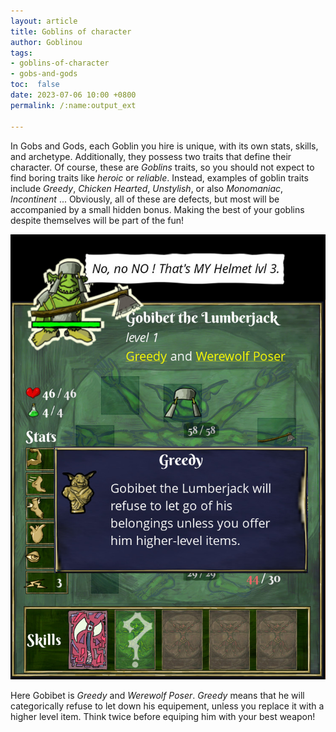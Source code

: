 ```yaml
---
layout: article
title: Goblins of character
author: Goblinou
tags:
- goblins-of-character
- gobs-and-gods
toc:  false
date: 2023-07-06 10:00 +0800
permalink: /:name:output_ext

---
```


In Gobs and Gods, each Goblin you hire is unique, with its own stats, skills, and archetype. Additionally, they possess two traits that define their character. 
Of course, these are *Goblins* traits, so you should not expect to find boring traits like *heroic* or *reliable*. Instead, examples of goblin traits include *Greedy*, *Chicken Hearted*, *Unstylish*, or also *Monomaniac*, *Incontinent* ... 
Obviously, all of these are defects, but most will be accompanied by a small hidden bonus. Making the best of your goblins despite themselves will be part of the fun!


![greedy goblin refusing to let down his precious helmet](\assets\images\greedy.jpg)


Here Gobibet is *Greedy* and *Werewolf Poser*. *Greedy* means that he will categorically refuse to let down his equipement, unless you replace it with a higher level item. 
Think twice before equiping him with your best weapon!


